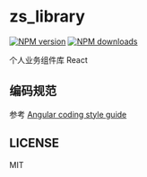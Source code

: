# zs_library

[![NPM version](https://img.shields.io/npm/v/zs_library.svg?style=flat)](https://npmjs.org/package/zs_library)
[![NPM downloads](http://img.shields.io/npm/dm/zs_library.svg?style=flat)](https://npmjs.org/package/zs_library)

个人业务组件库 React

## 编码规范

参考 [Angular coding style guide](https://angular.dev/style-guide#file-structure-conventions)

## LICENSE

MIT
